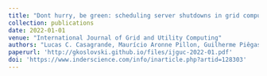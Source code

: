 ```yaml
---
title: "Dont hurry, be green: scheduling server shutdowns in grid computing with deep reinforcement learning"
collection: publications
date: 2022-01-01
venue: "International Journal of Grid and Utility Computing"
authors: "Lucas C. Casagrande, Maurício Aronne Pillon, Guilherme Piêgas Koslovski, Charles Christian Miers, Nelzon M. Gonzalez"
paperurl: 'http://gkoslovski.github.io/files/ijguc-2022-01.pdf'
doi: 'https://www.inderscience.com/info/inarticle.php?artid=128303'
---
```

